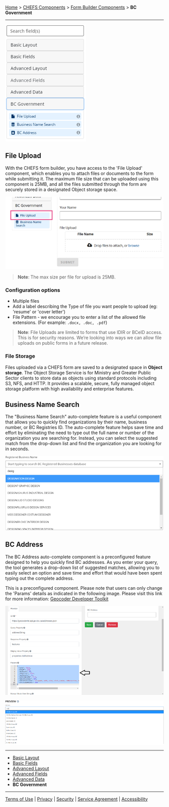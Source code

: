 [Home](index) > [CHEFS Components](Components) > [Form Builder Components](Form-Builder) > **BC Government**
***

<!-- * [File Upload](#file-upload)
* [Business Name Search](#business-name-search)
* [BC Address](#bc-address) -->

![image](images/bc-gov.png)

## File Upload
<!-- **[Back to top](#top)** -->

With the CHEFS form builder, you have access to the 'File Upload' component, which enables you to attach files or documents to the form while submitting it. The maximum file size that can be uploaded using this component is 25MB, and all the files submitted through the form are securely stored in a designated Object storage space.

![File Upload Component](images/file-upload-1.png)

> **Note**: The max size per file for upload is 25MB.


### Configuration options

- Multiple files
- Add a label describing the Type of file you want people to upload (eg: 'resume' or 'cover letter')
- File Pattern - we encourage you to enter a list of the allowed file extensions. (For example: `.docx, .doc, .pdf`)

> **Note**: File Uploads are limited to forms that use IDIR or BCeID access. This is for security reasons. We’re looking into ways we can allow file uploads on public forms in a future release.

### File Storage

Files uploaded via a CHEFS form are saved to a designated space in **Object storage**. The Object Storage Service is for Ministry and Greater Public Sector clients to store data as objects using standard protocols including S3, NFS, and HTTP. It provides a scalable, secure, fully managed object storage platform with high availability and enterprise features.

## Business Name Search
<!-- **[Back to top](#top)** -->

The "Business Name Search" auto-complete feature is a useful component that allows you to quickly find organizations by their name, business number, or BC Registries ID. The auto-complete feature helps save time and effort by eliminating the need to type out the full name or number of the organization you are searching for. Instead, you can select the suggested match from the drop-down list and find the organization you are looking for in seconds.

![Business name search](images/bc-business.png)

## BC Address
<!-- **[Back to top](#top)** -->

The BC Address auto-complete component is a preconfigured feature designed to help you quickly find BC addresses. As you enter your query, the tool generates a drop-down list of suggested matches, allowing you to easily select an option and save time and effort that would have been spent typing out the complete address.

This is a preconfigured component. Please note that users can only change the 'Params' details as indicated in the following image. Please visit this link for more information: [Geocoder Developer Toolkit](https://bcgov.github.io/ols-devkit/examples/address_autocomplete.html)

![image](images/bc-address.png)

![image](images/bc-address-preview.png)


<!-- **[Back to top](#top)** -->

***
- [Basic Layout](Basic-Layout)
- [Basic Fields](Basic-Fields)
- [Advanced Layout](Advanced-Layout)
- [Advanced Fields](Advanced-Fields)
- [Advanced Data](Advanced-Data)
- **BC Government**

***
[Terms of Use](Terms-of-Use) | [Privacy](Privacy) | [Security](Security) | [Service Agreement](Service-Agreement) | [Accessibility](Accessibility)
